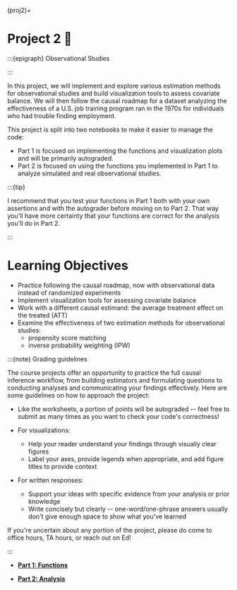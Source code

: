 (proj2)=
# Project 2 👥

:::{epigraph}
Observational Studies

:::

In this project, we will implement and explore various estimation methods for observational studies and build visualization tools to assess covariate balance. We will then follow the causal roadmap for a dataset analyzing the effectiveness of a U.S. job training program ran in the 1970s for individuals who had trouble finding employment.

This project is split into two notebooks to make it easier to manage the code:

- Part 1 is focused on implementing the functions and visualization plots and will be primarily autograded.
- Part 2 is focused on using the functions you implemented in Part 1 to analyze simulated and real observational studies.


:::{tip}

I recommend that you test your functions in Part 1 both with your own assertions and with the autograder before moving on to Part 2. That way you'll have more certainty that your functions are correct for the analysis you'll do in Part 2.

:::

# Learning Objectives

- Practice following the causal roadmap, now with observational data instead of randomized experiments
- Implement visualization tools for assessing covariate balance
- Work with a different causal estimand: the average treatment effect on the treated (ATT)
- Examine the effectiveness of two estimation methods for observational studies:
    - propensity score matching
    - inverse probability weighting (IPW)

:::{note} Grading guidelines

The course projects offer an opportunity to practice the full causal inference workflow, from building estimators and formulating questions to conducting analyses and communicating your findings effectively. Here are some guidelines on how to approach the project:

- Like the worksheets, a portion of points will be autograded -- feel free to submit as many times as you want to check your code's correctness!

- For visualizations:
    - Help your reader understand your findings through visually clear figures
    - Label your axes, provide legends when appropriate, and add figure titles to provide context

- For written responses:
    - Support your ideas with specific evidence from your analysis or prior knowledge
    - Write concisely but clearly -- one-word/one-phrase answers usually don't give enough space to show what you've learned

If you're uncertain about any portion of the project, please do come to office hours, TA hours, or reach out on Ed! 

:::

- [**Part 1: Functions**](proj2_functions)

- [**Part 2: Analysis**](proj2_analysis)

